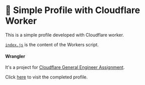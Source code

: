 # 👷 Simple Profile with Cloudflare Worker

This is a simple profile developed with Cloudflare worker.

[`index.js`](https://github.com/x13-caesar/cloudflare-jsonapi/blob/main/index.js) is the content of the Workers script.

#### Wrangler

It's a project for [Cloudflare General Engineer Assignment](https://github.com/cloudflare-hiring/cloudflare-2020-general-engineering-assignment).

Click [here](https://jsonapi.qxu.workers.dev/) to visit the completed profile.

